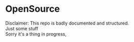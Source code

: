 # OpenSource
Disclaimer: This repo is badly documented and structured.<br>
Just some stuff<br>
Sorry it's a thing in progress,

